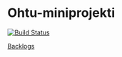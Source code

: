 # Ohtu-miniprojekti

[![Build Status](https://travis-ci.org/eturivi/ohtu-miniprojekti.svg?branch=master)](https://travis-ci.org/eturivi/ohtu-miniprojekti)

[Backlogs](https://github.com/eturivi/ohtu-miniprojekti/projects/1)
